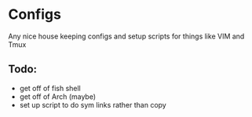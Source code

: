 # Configs
Any nice house keeping configs and setup scripts for things like VIM and Tmux

## Todo:
- get off of fish shell
- get off of Arch (maybe)
- set up script to do sym links rather than copy
